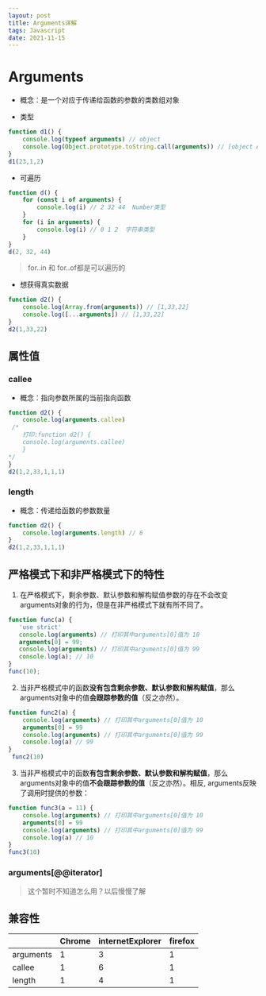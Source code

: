 ```yaml
---
layout: post
title: Arguments详解
tags: Javascript
date: 2021-11-15
---
```

# Arguments

+ 概念：是一个对应于传递给函数的参数的类数组对象

+ 类型

```js
function d1() {
	console.log(typeof arguments) // object
    console.log(Object.prototype.toString.call(arguments)) // [object Arguments]
}
d1(23,1,2)
```

+ 可遍历

```js
function d() {
    for (const i of arguments) {
        console.log(i) // 2 32 44  Number类型
    }
    for (i in arguments) {
        console.log(i) // 0 1 2  字符串类型
    }
}
d(2, 32, 44)
```

> for..in 和 for..of都是可以遍历的

+ 想获得真实数据

```js
function d2() {
	console.log(Array.from(arguments)) // [1,33,22]
    console.log([...arguments]) // [1,33,22]
}
d2(1,33,22)
```



## 属性值

### callee

+ 概念：指向参数所属的当前指向函数

```js
function d2() {
	console.log(arguments.callee)
 /*
    打印:function d2() {
	console.log(arguments.callee)
	}
*/
}
d2(1,2,33,1,1,1)
```



### length

+ 概念：传递给函数的参数数量

```js
function d2() {
	console.log(arguments.length) // 6
}
d2(1,2,33,1,1,1)
```

## 严格模式下和非严格模式下的特性

1. 在严格模式下，剩余参数、默认参数和解构赋值参数的存在不会改变 arguments对象的行为，但是在非严格模式下就有所不同了。

```js
function func(a) {
   'use strict'
   console.log(arguments) // 打印其中arguments[0]值为 10
   arguments[0] = 99;
   console.log(arguments) // 打印其中arguments[0]值为 99
   console.log(a); // 10
}
func(10);
```

2. 当非严格模式中的函数**没有包含剩余参数、默认参数和解构赋值**，那么arguments对象中的值**会跟踪参数的值**（反之亦然）。

```js
function func2(a) {
    console.log(arguments) // 打印其中arguments[0]值为 10
    arguments[0] = 99
    console.log(arguments) // 打印其中arguments[0]值为 99
    console.log(a) // 99
}
 func2(10)
```

3. 当非严格模式中的函数**有包含剩余参数、默认参数和解构赋值**，那么arguments对象中的值**不会跟踪参数的值**（反之亦然）。相反, arguments反映了调用时提供的参数：

```js
function func3(a = 11) {
    console.log(arguments) // 打印其中arguments[0]值为 10
    arguments[0] = 99
    console.log(arguments) // 打印其中arguments[0]值为 99
    console.log(a) // 10
}
func3(10)
```

### arguments[@@iterator]

> 这个暂时不知道怎么用？以后慢慢了解

## 兼容性

|           | Chrome | internetExplorer | firefox |
| --------- | ------ | ---------------- | ------- |
| arguments | 1      | 3                | 1       |
| callee    | 1      | 6                | 1       |
| length    | 1      | 4                | 1       |
